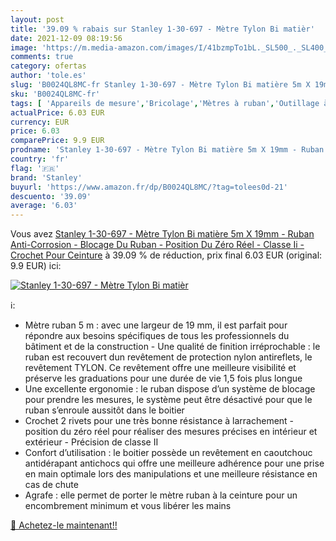 ```yaml
---
layout: post
title: '39.09 % rabais sur Stanley 1-30-697 - Mètre Tylon Bi matièr'
date: 2021-12-09 08:19:56
image: 'https://m.media-amazon.com/images/I/41bzmpTo1bL._SL500_._SL400_.jpg'
comments: true
category: ofertas
author: 'tole.es'
slug: 'B0024QL8MC-fr Stanley 1-30-697 - Mètre Tylon Bi matière 5m X 19mm -...'
sku: 'B0024QL8MC-fr'
tags: [ 'Appareils de mesure','Bricolage','Mètres à ruban','Outillage à main et électroportatif','stanley', ]
actualPrice: 6.03 EUR
currency: EUR
price: 6.03
comparePrice: 9.9 EUR
prodname: 'Stanley 1-30-697 - Mètre Tylon Bi matière 5m X 19mm - Ruban Anti-Corrosion - Blocage Du Ruban - Position Du Zéro Réel - Classe Ii - Crochet Pour Ceinture'
country: 'fr'
flag: '🇫🇷'
brand: 'Stanley'
buyurl: 'https://www.amazon.fr/dp/B0024QL8MC/?tag=tolees0d-21'
descuento: '39.09'
average: '6.03'
---
```


Vous avez [Stanley 1-30-697 - Mètre Tylon Bi matière 5m X 19mm - Ruban Anti-Corrosion - Blocage Du Ruban - Position Du Zéro Réel - Classe Ii - Crochet Pour Ceinture](https://www.amazon.fr/dp/B0024QL8MC/?tag=tolees0d-21)  à  39.09 % de réduction, prix final  6.03 EUR (original: 9.9 EUR) ici:

[![Stanley 1-30-697 - Mètre Tylon Bi matièr](https://m.media-amazon.com/images/I/41bzmpTo1bL._SL500_._SL400_.jpg)](https://www.amazon.fr/dp/B0024QL8MC/?tag=tolees0d-21)

ℹ️:

- Mètre ruban 5 m : avec une largeur de 19 mm, il est parfait pour répondre aux besoins spécifiques de tous les professionnels du bâtiment et de la construction - Une qualité de finition irréprochable : le ruban est recouvert dun revêtement de protection nylon antireflets, le revêtement TYLON. Ce revêtement offre une meilleure visibilité et préserve les graduations pour une durée de vie 1,5 fois plus longue
- Une excellente ergonomie : le ruban dispose d’un système de blocage pour prendre les mesures, le système peut être désactivé pour que le ruban s’enroule aussitôt dans le boitier
- Crochet 2 rivets pour une très bonne résistance à larrachement - position du zéro réel pour réaliser des mesures précises en intérieur et extérieur - Précision de classe II
- Confort d’utilisation : le boitier possède un revêtement en caoutchouc antidérapant antichocs qui offre une meilleure adhérence pour une prise en main optimale lors des manipulations et une meilleure résistance en cas de chute
- Agrafe : elle permet de porter le mètre ruban à la ceinture pour un encombrement minimum et vous libérer les mains

[🛒 Achetez-le maintenant!!](https://www.amazon.fr/dp/B0024QL8MC/?tag=tolees0d-21)
